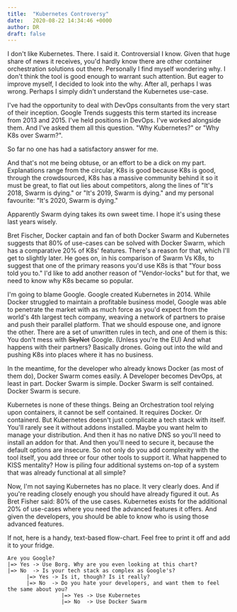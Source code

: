 ```yaml
---
title:  "Kubernetes Controversy"
date:   2020-08-22 14:34:46 +0000
author: DR
draft: false
---
```


I don't like Kubernetes. There. I said it. Controversial I know. Given that huge share of news it receives, you'd hardly know there are other container orchestration solutions out there. Personally I find myself wondering why. I don't think the tool is good enough to warrant such attention. But eager to improve myself, I decided to look into the why. After all, perhaps I was wrong. Perhaps I simply didn't understand the Kubernetes use-case.

I've had the opportunity to deal with DevOps consultants from the very start of their inception. Google Trends suggests this term started its increase from 2013 and 2015. I've held positions in DevOps. I've worked alongside them. And I've asked them all this question. "Why Kubernetes?" or "Why K8s over Swarm?".

So far no one has had a satisfactory answer for me.

And that's not me being obtuse, or an effort to be a dick on my part. Explanations range from the circular, K8s is good because K8s is good, through the crowdsourced, K8s has a massive community behind it so it must be great, to flat out lies about competitors, along the lines of "It's 2018, Swarm is dying." or "It's 2019, Swarm is dying." and my personal favourite: "It's 2020, Swarm is dying."

Apparently Swarm dying takes its own sweet time. I hope it's using these last years wisely.

Bret Fischer, Docker captain and fan of both Docker Swarm and Kubernetes suggests that 80% of use-cases can be solved with Docker Swarm, which has a comparative 20% of K8s' features. There's a reason for that, which I'll get to slightly later. He goes on, in his comparison of Swarm Vs K8s, to suggest that one of the primary reasons you'd use K8s is that "Your boss told you to." I'd like to add another reason of "Vendor-locks" but for that, we need to know why K8s became so popular.

I'm going to blame Google. Google created Kubernetes in 2014. While Docker struggled to maintain a profitable business model, Google was able to penetrate the market with as much force as you'd expect from the world's 4th largest tech company, weaving a network of partners to praise and push their parallel platform. That we should espouse one, and ignore the other. There are a set of unwritten rules in tech, and one of them is this: You don't mess with ~~SkyNet~~ Google. (Unless you're the EU) And what happens with their partners? Basically drones. Going out into the wild and pushing K8s into places where it has no business.

In the meantime, for the developer who already knows Docker (as most of them do), Docker Swarm comes easily. A Developer becomes DevOps, at least in part. Docker Swarm is simple. Docker Swarm is self contained. Docker Swarm is secure.

Kubernetes is none of these things. Being an Orchestration tool relying upon containers, it cannot be self contained. It requires Docker. Or containerd. But Kubernetes doesn't just complicate a tech stack with itself. You'll rarely see it without addons installed. Maybe you want helm to manage your distribution. And then it has no native DNS so you'll need to install an addon for that. And then you'll need to secure it, because the default options are insecure. So not only do you add complexity with the tool itself, you add three or four other tools to support it. What happened to KISS mentality? How is piling four additional systems on-top of a system that was already functional at all simple?

Now, I'm not saying Kubernetes has no place. It very clearly does. And if you're reading closely enough you should have already figured it out. As Bret Fisher said: 80% of the use cases. Kubernetes exists for the additional 20% of use-cases where you need the advanced features it offers. And given the developers, you should be able to know who is using those advanced features.

If not, here is a handy, text-based flow-chart. Feel free to print it off and add it to your fridge.

```
Are you Google?
|=> Yes -> Use Borg. Why are you even looking at this chart?
|=> No  -> Is your tech stack as complex as Google's?
      |=> Yes -> Is it, though? Is it really?
      |=> No  -> Do you hate your developers, and want them to feel the same about you?
                 |=> Yes -> Use Kubernetes
                 |=> No  -> Use Docker Swarm
```
